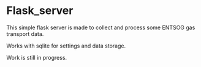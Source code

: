 # Flask_server
This simple flask server is made to collect and process some ENTSOG gas transport data.

Works with sqlite for settings and data storage.

Work is still in progress.
